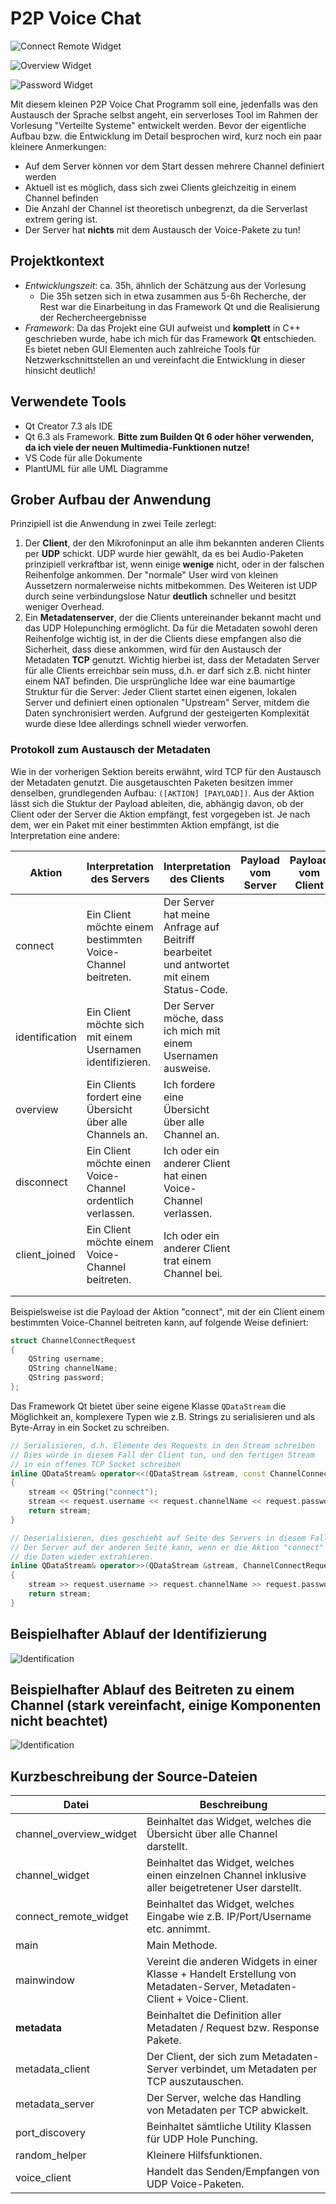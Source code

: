 # P2P Voice Chat

![Connect Remote Widget](img/connect_remote.JPG)

![Overview Widget](img/overview.JPG)

![Password Widget](img/password.JPG)

Mit diesem kleinen P2P Voice Chat Programm soll eine, jedenfalls was den Austausch der Sprache selbst angeht, ein serverloses Tool im Rahmen der Vorlesung "Verteilte Systeme" entwickelt werden.
Bevor der eigentliche Aufbau bzw. die Entwicklung im Detail besprochen wird, kurz noch ein paar kleinere Anmerkungen:

- Auf dem Server können vor dem Start dessen mehrere Channel definiert werden
- Aktuell ist es möglich, dass sich zwei Clients gleichzeitig in einem Channel befinden
- Die Anzahl der Channel ist theoretisch unbegrenzt, da die Serverlast extrem gering ist.
- Der Server hat **nichts** mit dem Austausch der Voice-Pakete zu tun!

## Projektkontext

- _Entwicklungszeit_: ca. 35h, ähnlich der Schätzung aus der Vorlesung
  - Die 35h setzen sich in etwa zusammen aus 5-6h Recherche, der Rest war die Einarbeitung in das Framework Qt und die Realisierung der Rechercheergebnisse
- _Framework_: Da das Projekt eine GUI aufweist und **komplett** in C++ geschrieben wurde, habe ich mich für das Framework **Qt** entschieden. Es bietet neben GUI Elementen auch zahlreiche Tools für Netzwerkschnittstellen an und vereinfacht die Entwicklung in dieser hinsicht deutlich!

## Verwendete Tools

- Qt Creator 7.3 als IDE
- Qt 6.3 als Framework. **Bitte zum Builden Qt 6 oder höher verwenden, da ich viele der neuen Multimedia-Funktionen nutze!** 
- VS Code für alle Dokumente
- PlantUML für alle UML Diagramme

## Grober Aufbau der Anwendung

Prinzipiell ist die Anwendung in zwei Teile zerlegt:

1. Der **Client**, der den Mikrofoninput an alle ihm bekannten anderen Clients per **UDP** schickt. UDP wurde hier gewählt, da es bei Audio-Paketen prinzipiell verkraftbar ist, wenn einige **wenige** nicht, oder in der falschen Reihenfolge ankommen. Der "normale" User wird von kleinen Aussetzern normalerweise nichts mitbekommen. Des Weiteren ist UDP durch seine verbindungslose Natur **deutlich** schneller und besitzt weniger Overhead.
2. Ein **Metadatenserver**, der die Clients untereinander bekannt macht und das UDP Holepunching ermöglicht. Da für die Metadaten sowohl deren Reihenfolge wichtig ist, in der die Clients diese empfangen also die Sicherheit, dass diese ankommen, wird für den Austausch der Metadaten **TCP** genutzt. Wichtig hierbei ist, dass der Metadaten Server für alle Clients erreichbar sein muss, d.h. er darf sich z.B. nicht hinter einem NAT befinden. Die ursprüngliche Idee war eine baumartige Struktur für die Server: Jeder Client startet einen eigenen, lokalen Server und definiert einen optionalen "Upstream" Server, mitdem die Daten synchronisiert werden. Aufgrund der gesteigerten Komplexität wurde diese Idee allerdings schnell wieder verworfen.

### Protokoll zum Austausch der Metadaten

Wie in der vorherigen Sektion bereits erwähnt, wird TCP für den Austausch der Metadaten genutzt.
Die ausgetauschten Paketen besitzen immer denselben, grundlegenden Aufbau: `([AKTION] [PAYLOAD])`.
Aus der Aktion lässt sich die Stuktur der Payload ableiten, die, abhängig davon, ob der Client oder der Server die Aktion empfängt, fest vorgegeben ist.
Je nach dem, wer ein Paket mit einer bestimmten Aktion empfängt, ist die Interpretation eine andere:

| Aktion  | Interpretation des Servers  | Interpretation des Clients  | Payload vom Server | Payload vom Client |
|---|---|---|---|---|
| connect  | Ein Client möchte einem bestimmten Voice-Channel beitreten.  | Der Server hat meine Anfrage auf Beitriff bearbeitet und antwortet mit einem Status-Code. |
| identification  | Ein Client möchte sich mit einem Usernamen identifizieren.  | Der Server möche, dass ich mich mit einem Usernamen ausweise.  |
| overview  | Ein Clients fordert eine Übersicht über alle Channels an.  | Ich fordere eine Übersicht über alle Channel an.  |
| disconnect | Ein Client möchte einen Voice-Channel ordentlich verlassen. | Ich oder ein anderer Client hat einen Voice-Channel verlassen. |
| client_joined | Ein Client möchte einem Voice-Channel beitreten. | Ich oder ein anderer Client trat einem Channel bei. |
| | |
| | |

Beispielsweise ist die Payload der Aktion "connect", mit der ein Client einem bestimmten Voice-Channel beitreten kann, auf folgende Weise definiert:

```c++
struct ChannelConnectRequest
{
    QString username;
    QString channelName;
    QString password;
};
```

Das Framework Qt bietet über seine eigene Klasse `QDataStream` die Möglichkeit an, komplexere Typen wie z.B. Strings zu serialisieren und als Byte-Array in ein Socket zu schreiben.

```c++
// Serialisieren, d.h. Elemente des Requests in den Stream schreiben
// Dies würde in diesem Fall der Client tun, und den fertigen Stream
// in ein offenes TCP Socket schreiben
inline QDataStream& operator<<(QDataStream &stream, const ChannelConnectRequest& request)
{
    stream << QString("connect");
    stream << request.username << request.channelName << request.password;
    return stream;
}

// Deserialisieren, dies geschieht auf Seite des Servers in diesem Fall. 
// Der Server auf der anderen Seite kann, wenn er die Aktion "connect" liest
// die Daten wieder extrahieren.
inline QDataStream& operator>>(QDataStream &stream, ChannelConnectRequest& request)
{
    stream >> request.username >> request.channelName >> request.password;
    return stream;
}
```

## Beispielhafter Ablauf der Identifizierung

![Identification](http://www.plantuml.com/plantuml/proxy?cache=no&src=https://raw.githubusercontent.com/jatsqi/VS-P2P-Voice-Chat/master/uml/seqIdent.puml&fmt=svg)

## Beispielhafter Ablauf des Beitreten zu einem Channel (stark vereinfacht, einige Komponenten nicht beachtet)

![Identification](http://www.plantuml.com/plantuml/proxy?cache=no&src=https://raw.githubusercontent.com/jatsqi/VS-P2P-Voice-Chat/master/uml/seqJoinChannel.puml&fmt=svg)


## Kurzbeschreibung der Source-Dateien

| Datei  | Beschreibung  |
|---|---|
| channel_overview_widget  | Beinhaltet das Widget, welches die Übersicht über alle Channel darstellt.  |
| channel_widget | Beinhaltet das Widget, welches einen einzelnen Channel inklusive aller beigetretener User darstellt. |
| connect_remote_widget  | Beinhaltet das Widget, welches Eingabe wie z.B. IP/Port/Username etc. annimmt.  |
| main  | Main Methode. |
| mainwindow  | Vereint die anderen Widgets in einer Klasse + Handelt Erstellung von Metadaten-Server, Metadaten-Client + Voice-Client.  |
| **metadata**  | Beinhaltet die Definition aller Metadaten / Request bzw. Response Pakete.  |
| metadata_client  | Der Client, der sich zum Metadaten-Server verbindet, um Metadaten per TCP auszutauschen.  |
| metadata_server  | Der Server, welche das Handling von Metadaten per TCP abwickelt.  |
| port_discovery  | Beinhaltet sämtliche Utility Klassen für UDP Hole Punching.  |
| random_helper  | Kleinere Hilfsfunktionen.  |
| voice_client | Handelt das Senden/Empfangen von UDP Voice-Paketen.  |